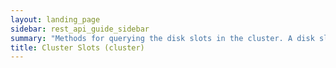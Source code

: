 ```yaml
---
layout: landing_page
sidebar: rest_api_guide_sidebar
summary: "Methods for querying the disk slots in the cluster. A disk slot is a location where a disk is usually inserted, but may be removed."
title: Cluster Slots (cluster)
---
```


